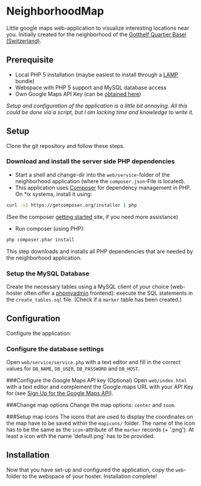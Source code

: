 # NeighborhoodMap

Little google maps web-application to visualize interesting locations near you. Initially created for the neighborhood of the [Gotthelf Quartier Basel (Switzerland)](https://de.wikipedia.org/wiki/Basel-Gotthelf).

## Prerequisite
 - Local PHP 5 installation (maybe easiest to install through a [LAMP](https://en.wikipedia.org/wiki/LAMP_%28software_bundle%29) bundle)
 - Webspace with PHP 5 support and MySQL database access
 - Own Google Maps API Key (can be [obtained here](https://developers.google.com/maps/documentation/javascript/tutorial#api_key))

*Setup and configuration of the application is a little bit annoying. All this could be done via a script, but I am lacking time and knowledge to write it.*

## Setup
Clone the git repository and follow these steps.

### Download and install the server side PHP dependencies
- Start a shell and change-dir into the `web/service`-folder of the neighborhood application (where the `composer.json`-File is located).
- This application uses [Composer](https://getcomposer.org) for dependency management in PHP. On *ix systems, install it using:
```sh
curl -sS https://getcomposer.org/installer | php
```
(See the composer [getting started](https://getcomposer.org/doc/00-intro.md) site, if you need more assistance)

- Run composer (using PHP):
```sh
php composer.phar install
```
This step downloads and installs all PHP dependencies that are needed by the neighborhood application.

### Setup the MySQL Database
Create the necessary tables using a MySQL client of your choice (web-hoster often offer a [phpmyadmin](http://www.phpmyadmin.net/) frontend): execute the SQL statements in the `create_tables.sql` file. (Check if a `marker` table has been created.)

## Configuration
Configure the application:

### Configure the database settings
Open `web/service/service.php` with a text editor and fill in the correct values for `DB_NAME`, `DB_USER`, `DB_PASSWORD` and `DB_HOST`.

###Configure the Google Maps API key (Optional)
Open `web/index.html` with a text editor and complement the Google maps URL with your API Key for (see [Sign Up for the Google Maps API](https://developers.google.com/maps/signup)).

###Change map options
Change the map options: `center` and `zoom`.

###Setup map icons
The icons that are used to display the coordinates on the map have to be saved within the `mapicons/` folder. 
The name of the icon has to be the same as the `icon`-attribute of the `marker` records (+ '.png'). At least a icon with the name 'default.png' has to be provided.

## Installation
Now that you have set-up and configured the application, copy the `web`-folder to the webspace of your hoster. Installation complete!
